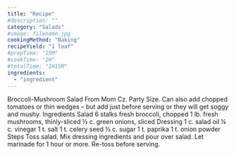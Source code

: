 ```yaml
---
title: "Recipe"
#description: ""
category: "Salads"
#image: filename.jpg
cookingMethod: "Baking"
recipeYield: "1 loaf"
#prepTime: "15M"
#cookTime: "1H"
#totalTime: "1H15M"
ingredients:
  - "ingredient"
---
```


Broccoli-Mushroom Salad
From Mom Cz. Party Size. Can also add chopped tomatoes or thin wedges – but add just before serving or they will get soggy and mushy.
Ingredients
Salad
6 stalks fresh broccoli, chopped
1 lb. fresh mushrooms, thinly-sliced
½ c. green onions, sliced
Dressing
1 c. salad oil
¼ c. vinegar
1 t. salt
1 t. celery seed
½ c. sugar
1 t. paprika
1 t. onion powder
Steps
Toss salad.
Mix dressing ingredients and pour over salad. Let marinade for 1 hour or more.
Re-toss before serving.
